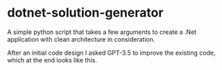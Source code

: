 # dotnet-solution-generator

A simple python script that takes a few arguments to create a .Net application with clean architecture in consideration.

After an initial code design I asked GPT-3.5 to improve the existing code, which at the end looks like this.